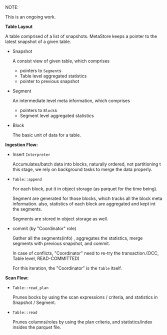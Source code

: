 

NOTE:

This is an ongoing work.

**Table Layout**

A table comprised of a list of snapshots. MetaStore keeps a pointer to 
the latest snapshot of a given table.

- Snapshot

  A consist view of given table, which comprises
 
  - pointers to `Segment`s
  - Table level aggregated statistics
  - pointer to previous snapshot
   
- Segment
 
  An intermediate level meta information, which comprises 
 
  - pointers to `Block`s
  - Segment level aggregated statistics
   
- Block
 
  The basic unit of data for a table.

**Ingestion Flow:**

- Insert `Interpreter`

  Accumulates/batch data into blocks, naturally ordered, not partitioning
t this stage, we rely on background tasks to merge the data properly.
  
- `Table::append`
  
  For each block, put it in object storage (as parquet for the time being).  
    
  Segment are generated for those blocks, which tracks all the block
  meta information. also, statistics of each block are aggregated and kept 
  int the segments.

  Segments are stored in object storage as well.
 
     
- commit (by "Coordinator" role)

  Gather all the segments(info) , aggregates the statistics, merge segments
  with previous snapshot, and commit.  

  In case of conflicts, "Coordinator" need to re-try the transaction.(OCC, Table level, READ-COMMITTED)

  For this iteration, the "Coordinator" is the `Table` itself.


**Scan Flow:**


- `Table::read_plan`

   Prunes bocks by using the scan expressions / criteria, and statistics in Snapshot / Segment.

- `Table::read`

  Prunes columns/roles by using the plan criteria, and statistics/index insides the parquet file.

